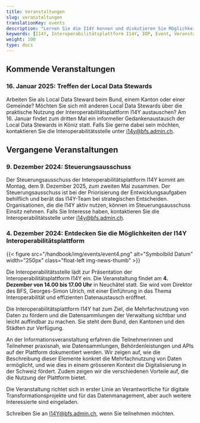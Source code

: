 ```yaml
---
title: Veranstaltungen
slug: veranstaltungen
translationKey: events
description: "Lernen Sie die I14Y kennen und diskutieren Sie Möglichkeiten zur Datenharmonisierung: Die Interoperabilitätsstelle organisiert regelmässig Veranstaltungen zur Plattform und zur Datenharmonisierung. Wir freuen uns, wenn Sie daran teilnehmen."
keywords: [I14Y, Interoperabilitätsplattform I14Y, IOP, Event, Veranstaltung, Information, Ausbildung, Austausch]
weight: 100
type: docs
---
```


## Kommende Veranstaltungen

### 16. Januar 2025: Treffen der Local Data Stewards

Arbeiten Sie als Local Data Steward beim Bund, einem Kanton oder einer Gemeinde? Möchten Sie sich mit anderen Local Data Stewards über die praktische Nutzung der Interoperabilitätsplattform I14Y austauschen? Am 16. Januar findet zum dritten Mal ein informeller Gedankenaustausch der Local Data Stewards in Köniz statt. Falls Sie gerne dabei sein möchten, kontaktieren Sie die Interoperabilitätsstelle unter [i14y@bfs.admin.ch](mailto:i14y@bfs.admin.ch). 

## Vergangene Veranstaltungen

### 9. Dezember 2024: Steuerungsausschuss

Der Steuerungsausschuss der Interoperabilitätsplattform I14Y kommt am Montag, dem 9. Dezember 2025, zum zweiten Mal zusammen. Der Steuerungsausschuss ist bei der Priorisierung der Entwicklungsaufgaben behilflich und berät das I14Y-Team bei strategischen Entscheiden. Organisationen, die die I14Y aktiv nutzen, können im Steuerungsausschuss Einsitz nehmen. Falls Sie Interesse haben, kontaktieren Sie die Interoperabilitätsstelle unter [i14y@bfs.admin.ch](mailto:i14y@bfs.admin.ch).

### 4. Dezember 2024: Entdecken Sie die Möglichkeiten der I14Y Interoperabilitätsplattform

{{< figure src="/handbook/img/events/event4.png" alt="Symbolbild Datum" width="250px" class="float-left img-news-thumb" >}}

Die Interoperabilitätsstelle lädt zur Präsentation der Interoperabilitätsplattform I14Y ein. Die Veranstaltung findet am __4. Dezember von 14.00 bis 17.00 Uhr__ in Neuchâtel statt. Sie wird vom Direktor des BFS, Georges-Simon Ulrich, mit einer Einführung in das Thema Interoperabilität und effizienten Datenaustausch eröffnet.

Die Interoperabilitätsplattform I14Y hat zum Ziel, die Mehrfachnutzung von Daten zu fördern und die Datensammlungen der Verwaltung sichtbar und leicht auffindbar zu machen. Sie steht dem Bund, den Kantonen und den Städten zur Verfügung. 

An der Informationsveranstaltung erfahren die Teilnehmerinnen und Teilnehmer praxisnah, wie Datensammlungen, Behördenleistungen und APIs auf der Plattform dokumentiert werden. Wir zeigen auf, wie die Beschreibung dieser Elemente konkret die Mehrfachnutzung von Daten ermöglicht, und wie dies in einem grösseren Kontext die Digitalisierung in der Schweiz fördert. Zudem zeigen wir die verschiedenen Vorteile auf, die die Nutzung der Plattform bietet.

Die Veranstaltung richtet sich in erster Linie an Verantwortliche für digitale Transformationsprojekte und für das Datenmanagement, aber auch weitere Interessierte sind eingeladen.

Schreiben Sie an [I14Y@bfs.admin.ch](mailto:i14y@bfs.admin.ch), wenn Sie teilnehmen möchten.